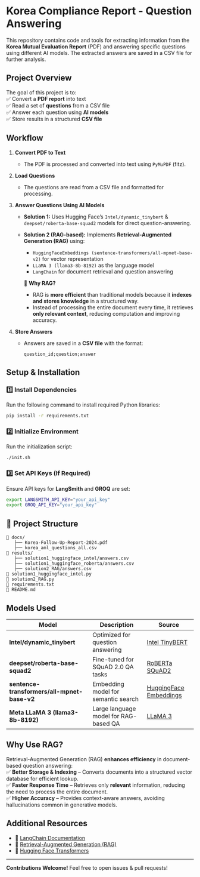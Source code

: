 # Korea Compliance Report - Question Answering  

This repository contains code and tools for extracting information from the **Korea Mutual Evaluation Report** (PDF) and answering specific questions using different AI models. The extracted answers are saved in a CSV file for further analysis.  

## Project Overview  

The goal of this project is to:  
✅ Convert a **PDF report** into text  
✅ Read a set of **questions** from a CSV file  
✅ Answer each question using **AI models**  
✅ Store results in a structured **CSV file**  

## Workflow  

1. **Convert PDF to Text**  
   - The PDF is processed and converted into text using `PyMuPDF` (fitz).  

2. **Load Questions**  
   - The questions are read from a CSV file and formatted for processing.  

3. **Answer Questions Using AI Models**  
   - **Solution 1:** Uses Hugging Face’s `Intel/dynamic_tinybert` & `deepset/roberta-base-squad2` models for direct question-answering.  
   - **Solution 2 (RAG-based):** Implements **Retrieval-Augmented Generation (RAG)** using:  
     - `HuggingFaceEmbeddings (sentence-transformers/all-mpnet-base-v2)` for vector representation  
     - `LLaMA 3 (llama3-8b-8192)` as the language model  
     - `LangChain` for document retrieval and question answering  

     🔹 **Why RAG?**  
     - RAG is **more efficient** than traditional models because it **indexes and stores knowledge** in a structured way.  
     - Instead of processing the entire document every time, it retrieves **only relevant context**, reducing computation and improving accuracy.  

4. **Store Answers**  
   - Answers are saved in a **CSV file** with the format:  
     ```
     question_id;question;answer
     ```  

## Setup & Installation  

### 1️⃣ Install Dependencies  
Run the following command to install required Python libraries:  
```bash
pip install -r requirements.txt
```  

### 2️⃣ Initialize Environment  
Run the initialization script:  
```bash
./init.sh
```  

### 3️⃣ Set API Keys (If Required)  
Ensure API keys for **LangSmith** and **GROQ** are set:  
```bash
export LANGSMITH_API_KEY="your_api_key"
export GROQ_API_KEY="your_api_key"
```  

## 📂 Project Structure  

```
📁 docs/  
   ├── Korea-Follow-Up-Report-2024.pdf  
   ├── korea_aml_questions_all.csv  
📁 results/  
   ├── solution1_huggingface_intel/answers.csv  
   ├── solution1_huggingface_roberta/answers.csv  
   ├── solution2_RAG/answers.csv  
📜 solution1_huggingface_intel.py  
📜 solution2_RAG.py  
📜 requirements.txt  
📜 README.md  
```  

## Models Used  

| Model | Description | Source |
|-------|------------|--------|
| **Intel/dynamic_tinybert** | Optimized for question answering | [Intel TinyBERT](https://huggingface.co/Intel/dynamic_tinybert) |
| **deepset/roberta-base-squad2** | Fine-tuned for SQuAD 2.0 QA tasks | [RoBERTa SQuAD2](https://huggingface.co/deepset/roberta-base-squad2) |
| **sentence-transformers/all-mpnet-base-v2** | Embedding model for semantic search | [HuggingFace Embeddings](https://huggingface.co/sentence-transformers/all-mpnet-base-v2) |
| **Meta LLaMA 3 (llama3-8b-8192)** | Large language model for RAG-based QA | [LLaMA 3](https://huggingface.co/meta-llama/Llama-3.2-1B) |

## Why Use RAG?  

Retrieval-Augmented Generation (RAG) **enhances efficiency** in document-based question answering:  
✅ **Better Storage & Indexing** – Converts documents into a structured vector database for efficient lookup.  
✅ **Faster Response Time** – Retrieves only **relevant** information, reducing the need to process the entire document.  
✅ **Higher Accuracy** – Provides context-aware answers, avoiding hallucinations common in generative models.  

## Additional Resources  

- 🔗 [LangChain Documentation](https://python.langchain.com/)  
- 🔗 [Retrieval-Augmented Generation (RAG)](https://huggingface.co/blog/rag)  
- 🔗 [Hugging Face Transformers](https://huggingface.co/docs/transformers/index)  

---

**Contributions Welcome!**  Feel free to open issues & pull requests!  

